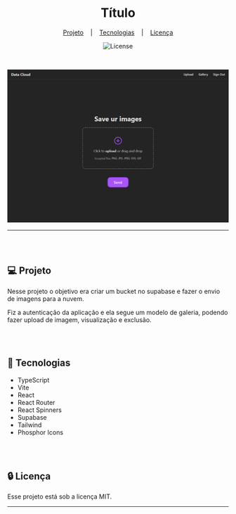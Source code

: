 <h1 align="center">Título</h1>

<div align="center">

[Projeto](#projeto)
&nbsp;&nbsp;&nbsp;|&nbsp;&nbsp;&nbsp;
[Tecnologias](#tecnologias)
&nbsp;&nbsp;&nbsp;|&nbsp;&nbsp;&nbsp;
[Licença](#license)

</div>

<p align="center">
  <img alt="License" src="https://img.shields.io/static/v1?label=license&message=MIT&color=49AA26&labelColor=000000">
</p>

<br>

<div align="center">

![Preview](assets/images/Preview.png)

</div>

<hr>
<br>
<br>

## 💻 Projeto <a name = "projeto"></a>

Nesse projeto o objetivo era criar um bucket no supabase e fazer o envio de imagens para a nuvem.

Fiz a autenticação da aplicação e ela segue um modelo de galeria, podendo fazer upload de imagem, visualização e exclusão.

<br>
<br>

## 🚀 Tecnologias <a name = "tecnologias"></a>

- TypeScript
- Vite
- React
- React Router
- React Spinners
- Supabase
- Tailwind
- Phosphor Icons

<br>
<br>

## 🔒 Licença

Esse projeto está sob a licença MIT.

<hr>
